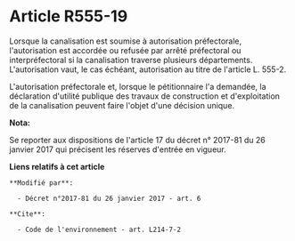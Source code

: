 # Article R555-19

Lorsque la canalisation est soumise à autorisation préfectorale, l'autorisation est accordée ou refusée par arrêté
préfectoral ou interpréfectoral si la canalisation traverse plusieurs départements. L'autorisation vaut, le cas échéant,
autorisation au titre de l'article L. 555-2.

L'autorisation préfectorale et, lorsque le pétitionnaire l'a demandée, la déclaration d'utilité publique des travaux de
construction et d'exploitation de la canalisation peuvent faire l'objet d'une décision unique.

**Nota:**

Se reporter aux dispositions de l'article 17 du décret n° 2017-81 du 26 janvier 2017 qui précisent les réserves d'entrée en
vigueur.

**Liens relatifs à cet article**

	**Modifié par**:

	  - Décret n°2017-81 du 26 janvier 2017 - art. 6

	**Cite**:

	  - Code de l'environnement - art. L214-7-2
